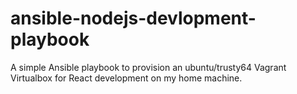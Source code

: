 # ansible-nodejs-devlopment-playbook

A simple Ansible playbook to provision an ubuntu/trusty64 Vagrant Virtualbox for React development on my home machine.